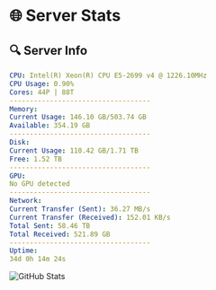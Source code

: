 # 🌐 Server Stats
## 🔍 Server Info
```yaml
CPU: Intel(R) Xeon(R) CPU E5-2699 v4 @ 1226.10MHz
CPU Usage: 0.90%
Cores: 44P | 88T
-----------------------------------
Memory:
Current Usage: 146.10 GB/503.74 GB
Available: 354.19 GB
-----------------------------------
Disk:
Current Usage: 110.42 GB/1.71 TB
Free: 1.52 TB
-----------------------------------
GPU:
No GPU detected
-----------------------------------
Network:
Current Transfer (Sent): 36.27 MB/s
Current Transfer (Received): 152.01 KB/s
Total Sent: 58.46 TB
Total Received: 521.89 GB
-----------------------------------
Uptime:
34d 0h 14m 24s
```
![GitHub Stats](https://img.shields.io/badge/Updated-2025-04-10_21:37:13-blue)